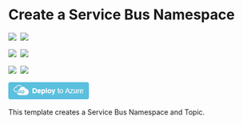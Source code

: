 # Create a Service Bus Namespace

<IMG SRC="https://azurequickstartsservice.blob.core.windows.net/badges/101-servicebus-topic/PublicLastTestDate.svg" />&nbsp;
<IMG SRC="https://azurequickstartsservice.blob.core.windows.net/badges/101-servicebus-topic/PublicDeployment.svg" />&nbsp;

<IMG SRC="https://azurequickstartsservice.blob.core.windows.net/badges/101-servicebus-topic/FairfaxLastTestDate.svg" />&nbsp;
<IMG SRC="https://azurequickstartsservice.blob.core.windows.net/badges/101-servicebus-topic/FairfaxDeployment.svg" />&nbsp;

<IMG SRC="https://azurequickstartsservice.blob.core.windows.net/badges/101-servicebus-topic/BestPracticeResult.svg" />&nbsp;
<IMG SRC="https://azurequickstartsservice.blob.core.windows.net/badges/101-servicebus-topic/CredScanResult.svg" />&nbsp;

<a href="https://portal.azure.com/#create/Microsoft.Template/uri/https%3A%2F%2Fraw.githubusercontent.com%2FAzure%2Fazure-quickstart-templates%2Fmaster%2F101-servicebus-topic%2Fazuredeploy.json" target="_blank">
    <img src="https://raw.githubusercontent.com/Azure/azure-quickstart-templates/master/1-CONTRIBUTION-GUIDE/images/deploytoazure.png"/>
</a>

This template creates a Service Bus Namespace and Topic.

